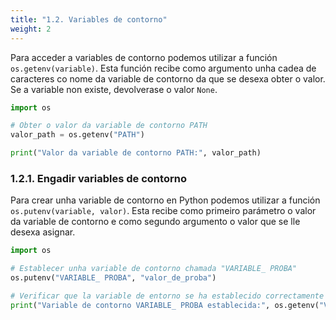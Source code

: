 ```yaml
---
title: "1.2. Variables de contorno"
weight: 2
---
```


Para acceder a variables de contorno podemos utilizar a función `os.getenv(variable)`. Esta función recibe como argumento unha cadea de caracteres co nome da variable de contorno da que se desexa obter o valor. Se a variable non existe, devolverase o valor `None`.

```python
import os

# Obter o valor da variable de contorno PATH
valor_path = os.getenv("PATH")

print("Valor da variable de contorno PATH:", valor_path)
```

### 1.2.1. Engadir variables de contorno

Para crear unha variable de contorno en Python podemos utilizar a función `os.putenv(variable, valor)`. Esta recibe como primeiro parámetro o valor da variable de contorno e como segundo argumento o valor que se lle desexa asignar.


```python
import os

# Establecer unha variable de contorno chamada "VARIABLE_ PROBA"
os.putenv("VARIABLE_ PROBA", "valor_de_proba")

# Verificar que la variable de entorno se ha establecido correctamente
print("Variable de contorno VARIABLE_ PROBA establecida:", os.getenv("VARIABLE_ PROBA"))
```